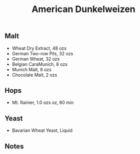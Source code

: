 ﻿---
layout: post
title: American Dunkelweizen
tags: [ beer ]
---
## Malt
-  Wheat Dry Extract, 48 ozs
-  German Two-row Pils, 32 ozs
-  German Wheat, 32 ozs
-  Belgian CaraMunich, 8 ozs
-  Munich Malt, 8 ozs
-  Chocolate Malt, 2 ozs
## Hops
-  Mt. Rainier, 1.0 ozs oz, 60 min
## Yeast
-  Bavarian Wheat Yeast, Liquid
## Notes

